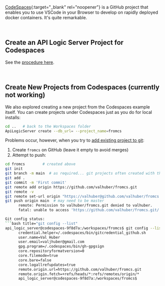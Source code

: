 [CodeSpaces](https://github.com/features/codespaces){:target="_blank" rel="noopener"} is a GitHub project that enables you to use VSCode in your Browser to develop on rapidly deployed docker containers.  It's quite remarkable.  


&nbsp;

## Create an API Logic Server Project for Codespaces

See the [procedure here](../Manage-GitHub).

&nbsp;

## Create New Projects from Codespaces (currently not working)

We also explored creating a new project from the Codespaces example itself.  You can create projects under Codespaces just as you do for local installs:

```bash title="Create new project in Codespaces"
cd ..   # back to the Workspaces folder
ApiLogicServer create --db_url= --project_name=fromcs
```

Problems occur, however, when you try to [add existing project to git](https://gist.github.com/alexpchin/102854243cd066f8b88e):

1. Create `fromcs` on GitHub (leave it empty to avoid merges)
2. Attempt to push:

```bash title="Push to git (fails)"
cd fromcs        # created above
git init
git branch -m main  # as required... git projects often created with this as default branch (vs. say, master)
git add .
git commit -m 'First commit'
git remote add origin https://github.com/valhuber/fromcs.git
git remote -v
git remote set-url origin "https://valhuber@github.com/valhuber/fromcs.git"
git push origin main  # may need to be master
      remote: Permission to valhuber/fromcs.git denied to valhuber.
      fatal: unable to access 'https://github.com/valhuber/fromcs.git/': The requested URL returned error: 403```

Git config status:
```bash title="git config --list"
api_logic_server@codespaces-9f8d7a:/workspaces/fromcs$ git config --list
      credential.helper=/.codespaces/bin/gitcredential_github.sh
      user.name=Val Huber
      user.email=valjhuber@gmail.com
      gpg.program=/.codespaces/bin/gh-gpgsign
      core.repositoryformatversion=0
      core.filemode=true
      core.bare=false
      core.logallrefupdates=true
      remote.origin.url=https://github.com/valhuber/fromcs.git
      remote.origin.fetch=+refs/heads/*:refs/remotes/origin/*
      api_logic_server@codespaces-9f8d7a:/workspaces/fromcs$ 
```

